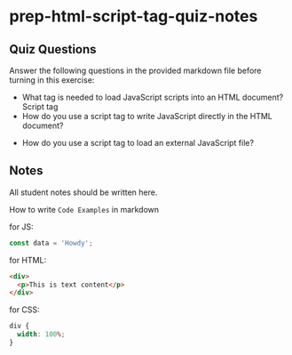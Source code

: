 # prep-html-script-tag-quiz-notes

## Quiz Questions

Answer the following questions in the provided markdown file before turning in this exercise:

- What tag is needed to load JavaScript scripts into an HTML document?
  Script tag
- How do you use a script tag to write JavaScript directly in the HTML document?
<script> </script>
- How do you use a script tag to load an external JavaScript file?
<script src="path/to/external/script.js"> </script>

## Notes

All student notes should be written here.

How to write `Code Examples` in markdown

for JS:

```javascript
const data = 'Howdy';
```

for HTML:

```html
<div>
  <p>This is text content</p>
</div>
```

for CSS:

```css
div {
  width: 100%;
}
```
